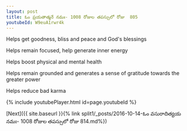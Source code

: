 ```yaml
---
layout: post
title: ఓం ప్రయతాత్మనే నమః- 1008 రోజుల తపస్సులో రోజు  805
youtubeId: W9euA1rwr4k
---
```

 
 
Helps get goodness, bliss and peace and God's blessings
 
Helps remain focused, help generate inner energy 
 
Helps boost physical and mental health 
 
Helps remain grounded and generates a sense of gratitude towards the greater power 
 
Helps reduce bad karma
 
 
 
 


{% include youtubePlayer.html id=page.youtubeId %}
 
[Next]({{ site.baseurl }}{% link  split1/_posts/2016-10-14-ఓం వసురాదిత్యయ నమః- 1008 రోజుల తపస్సులో రోజు  814.md%})
 
